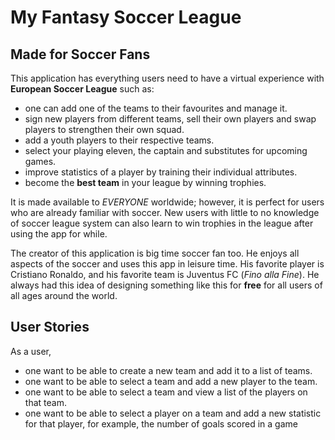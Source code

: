 # My Fantasy Soccer League 

## Made for Soccer Fans

This application has everything users need to have a virtual experience with **European Soccer League** such as:
- one can add one of the teams to their favourites and manage it.
- sign new players from different teams, sell their own players and swap players to strengthen their own squad.
- add a youth players to their respective teams.
- select your playing eleven, the captain and substitutes for upcoming games.
- improve statistics of a player by training their individual attributes.
- become the **best team** in your league by winning trophies.

It is made available to *EVERYONE* worldwide; however, it is perfect for users who are already familiar with
soccer. New users with little to no knowledge of soccer league system can also learn to win trophies in the league
after using the app for while.

The creator of this application is big time soccer fan too. He enjoys all aspects of the soccer and uses this
app in leisure time. His favorite player is Cristiano Ronaldo, and his favorite team is Juventus FC (*Fino alla Fine*).
He always had this idea of designing something like this for **free** for all users of all ages around the world.

## User Stories


As a user,

- one want to be able to create a new team and add it to a list of teams.
- one want to be able to select a team and add a new player to the team.
- one want to be able to select a team and view a list of the players on that team.
- one want to be able to select a player on a team and add a new statistic for that player,
  for example, the number of goals scored in a game